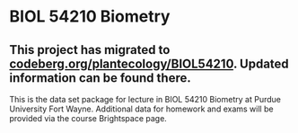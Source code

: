 # BIOL 54210 Biometry 

## This project has migrated to <a href="https://codeberg.org/plantecology/BIOL54210/">codeberg.org/plantecology/BIOL54210</a>. Updated information can be found there.
This is the data set package for lecture in BIOL 54210 Biometry at Purdue University Fort Wayne. Additional data for homework and exams will be provided via the course Brightspace page.
